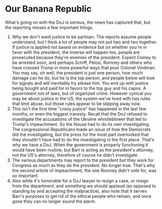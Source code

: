 # Our Banana Republic
What's going on with the DoJ is serious, the news has captured that, but the reporting misses a few important things.
1. Why we don't want justice to be partisan. The reports assume people understand, but I think a lot of people may not put two and two together. If justice is applied not based on evidence but on whether you're in favor with the president, the inverse will happen too, people are prosecuted because they're enemies of the president. Expect Comey to be arrested soon, and perhaps Schiff, Pelosi, Romney and others who have crossed Trump in more powerful ways that poor Colonel Vindman. You may say, oh well, the president is just one person, how much damage can he do, but he is the top person, and people below will look for signals and will inevitably try please him. You end up with justice being bought and paid for in favors to the top guy and his capos. A government not of laws, but of organized crime. However cynical you may be about justice in the US, the system we've lived with has rules that limit abuse, but those rules appear to be slipping away now. 
2. This isn't the first time "crony justice" has happened in the last few months, or even the biggest travesty. Recall that the DoJ refused to investigate the accusations of the Ukraine whistleblower that led to Trump's impeachment. So the House had to do its own investigating. The congressional Republicans made an issue of how the Democrats did the investigating, but the press for the most part overlooked that they shouldn't have had to do the investigating in the first place. That's why we have a DoJ. When the government is properly functioning it would have been routine, but Barr is acting as the president's attorney, not the US's attorney, therefore of course he didn't investigate.
3. The various departments may report to the president but they work for Congress as much as they do the president. No longer true. That's why the second article of impeachment, the one Romney didn't vote for, was so important. 
4. Also while it's honorable for a DoJ lawyer to resign a case, or resign from the department, and something we should applaud (as opposed to standing by and accepting the malpractice), also note that it serves Barr's purposes to get rid of the ethical people who remain, and once gone they can no longer sound the alarm. 

